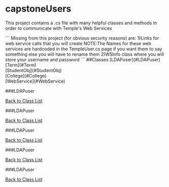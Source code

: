 # capstoneUsers

<p>This project contains a .cs file with many helpful classes and methods in order to communicate with Temple's Web Services</p>
```
Missing from this project (for obvious security reasons) are:
1)Links for web service calls that you will create 
NOTE:The Names for these web services are hardcoded in the TempleUser.cs page if you want them to say something else you will have to rename them
2)WSInfo class where you will store your username and password
```
##Classes
[LDAPuser](#LDAPuser)<br/>
[Term](#Term)<br/>
[StudentObj](#StudentObj)<br/>
[College](#College)<br/>
[WebService](#WebService)<br/>

###LDAPuser



[Back to Class List](#Classes)<br/>

###LDAPuser

[Back to Class List](#Classes)<br/>

###LDAPuser

[Back to Class List](#Classes)<br/>

###LDAPuser

[Back to Class List](#Classes)<br/>

###LDAPuser

[Back to Class List](#Classes)<br/>


